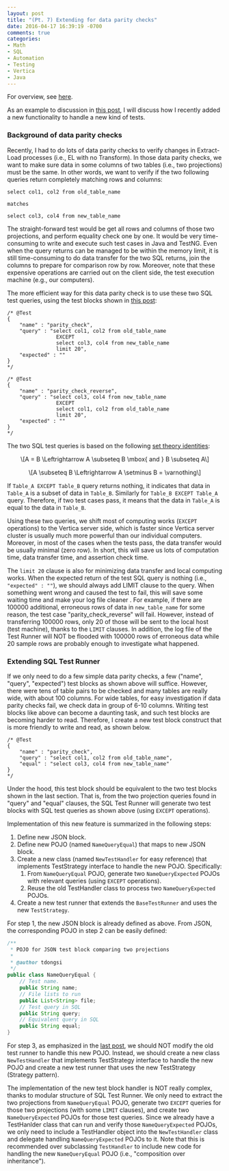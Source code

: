 ```yaml
---
layout: post
title: "(Pt. 7) Extending for data parity checks"
date: 2016-04-17 16:39:19 -0700
comments: true
categories: 
- Math
- SQL
- Automation
- Testing
- Vertica
- Java
---
```


For overview, see [here](/blog/2016/03/16/sql-unit-overview/).

As an example to discussion in [this post](/blog/2016/04/16/sql-unit-extension/), I will discuss how I recently added a new functionality to handle a new kind of tests.

### Background of data parity checks

Recently, I had to do lots of data parity checks to verify changes in Extract-Load processes (i.e., EL with no Transform).
In those data parity checks, we want to make sure data in some columns of two tables (i.e., two projections) must be the same.
In other words, we want to verify if the two following queries return completely matching rows and columns:

``` plain Data parity checks
select col1, col2 from old_table_name

matches
 
select col3, col4 from new_table_name
```

The straight-forward test would be get all rows and columns of those two projections, and perform equality check one by one. 
It would be very time-consuming to write and execute such test cases in Java and TestNG.
Even when the query returns can be managed to be within the memory limit, it is still time-consuming to do data transfer for the two SQL returns, join the columns to prepare for comparison row by row. 
Moreover, note that these expensive operations are carried out on the client side, the test execution machine (e.g., our computers).

The more efficient way for this data parity check is to use these two SQL test queries, using the test blocks shown in [this post](/blog/2016/03/28/sql-unit-test-runner/):

``` plain Test blocks for data parity check
/* @Test
{
    "name" : "parity_check",
    "query" : "select col1, col2 from old_table_name
                EXCEPT
                select col3, col4 from new_table_name
                limit 20",
    "expected" : ""
}
*/

/* @Test
{
    "name" : "parity_check_reverse",
    "query" : "select col3, col4 from new_table_name
                EXCEPT
                select col1, col2 from old_table_name
                limit 20",
    "expected" : ""
}
*/
```

The two SQL test queries is based on the following [set theory identities](https://en.wikipedia.org/wiki/Algebra_of_sets):

<p><span class="math display">\[A = B \Leftrightarrow A \subseteq B \mbox{ and } B \subseteq A\]</span></p>

<p><span class="math display">\[A \subseteq B \Leftrightarrow A \setminus B = \varnothing\]</span></p>

If `Table_A EXCEPT Table_B` query returns nothing, it indicates that data in `Table_A` is a subset of data in `Table_B`. 
Similarly for `Table_B EXCEPT Table_A` query. 
Therefore, if two test cases pass, it means that the data in `Table_A` is equal to the data in `Table_B`.

Using these two queries, we shift most of computing works (`EXCEPT` operations) to the Vertica server side, which is faster since Vertica server cluster is usually much more powerful than our individual computers. 
Moreover, in most of the cases when the tests pass, the data transfer would be usually minimal (zero row).
In short, this will save us lots of computation time, data transfer time, and assertion check time.

The `limit 20` clause is also for minimizing data transfer and local computing works.
When the expected return of the test SQL query is nothing (i.e., `"expected" : ""`), we should always add LIMIT clause to the query. 
When something went wrong and caused the test to fail, this will save some waiting time and make your log file cleaner .
For example, if there are 100000 additional, erroneous rows of data in `new_table_name` for some reason, the test case "parity_check_reverse" will fail. 
However, instead of transferring 100000 rows, only 20 of those will be sent to the local host (test machine), thanks to the `LIMIT` clauses. 
In addition, the log file of the Test Runner will NOT be flooded with 100000 rows of erroneous data while 20 sample rows are probably enough to investigate what happened.

### Extending SQL Test Runner

If we only need to do a few simple data parity checks, a few ("name", "query", "expected") test blocks as shown above will suffice.
However, there were tens of table pairs to be checked and many tables are really wide, with about 100 columns.
For wide tables, for easy investigation if data parity checks fail, we check data in group of 6-10 columns.
Writing test blocks like above can become a daunting task, and such test blocks are becoming harder to read.
Therefore, I create a new test block construct that is more friendly to write and read, as shown below.

``` plain New test block
/* @Test
{
    "name" : "parity_check",
    "query" : "select col1, col2 from old_table_name",
    "equal" : "select col3, col4 from new_table_name"
}
*/
```

Under the hood, this test block should be equivalent to the two test blocks shown in the last section.
That is, from the two projection queries found in "query" and "equal" clauses, the SQL Test Runner will generate two test blocks with SQL test queries as shown above (using `EXCEPT` operations).

Implementation of this new feature is summarized in the following steps:

1. Define new JSON block. 
1. Define new POJO (named `NameQueryEqual`) that maps to new JSON block.
1. Create a new class (named `NewTestHandler` for easy reference) that implements TestStrategy interface to handle the new POJO. Specifically:
   1. From `NameQueryEqual` POJO, generate two `NameQueryExpected` POJOs with relevant queries (using `EXCEPT` operations).
   1. Reuse the old TestHandler class to process two `NameQueryExpected` POJOs.
1. Create a new test runner that extends the `BaseTestRunner` and uses the new `TestStrategy`.

For step 1, the new JSON block is already defined as above. 
From JSON, the corresponding POJO in step 2 can be easily defined:

``` java
/**
 * POJO for JSON test block comparing two projections
 * 
 * @author tdongsi
 */
public class NameQueryEqual {
	// Test name.
	public String name;
	// File lists to run
	public List<String> file;
	// Test query in SQL
	public String query;
	// Equivalent query in SQL
	public String equal;
}
```

For step 3, as emphasized in the [last post](/2016/04/16/sql-unit-extension/), we should NOT modify the old test runner to handle this new POJO.
Instead, we should create a new class `NewTestHandler` that implements TestStrategy interface to handle the new POJO and create a new test runner that uses the new TestStrategy (Strategy pattern).

The implementation of the new test block handler is NOT really complex, thanks to modular structure of SQL Test Runner.
We only need to extract the two projections from `NameQueryEqual` POJO, generate two `EXCEPT` queries for those two projections (with some `LIMIT` clauses), and create two  `NameQueryExpected` POJOs for those test queries.
Since we already have a TestHanlder class that can run and verify those `NameQueryExpected` POJOs, we only need to include a TestHandler object into the `NewTestHandler` class and delegate handling `NameQueryExpected` POJOs to it.
Note that this is recommended over subclassing `TestHandler` to include new code for handling the new `NameQueryEqual` POJO (i.e., "composition over inheritance").
